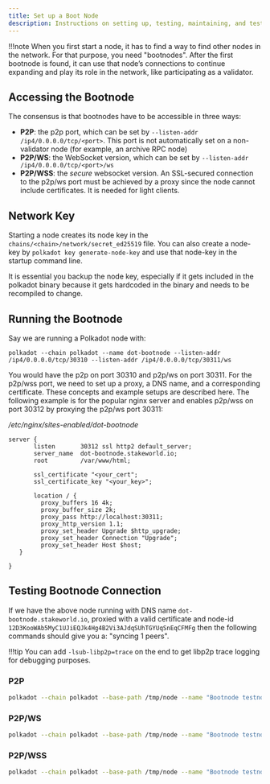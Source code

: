 ```yaml
---
title: Set up a Boot Node
description: Instructions on setting up, testing, maintaining, and testing a boot node.
---
```


!!!note
    When you first start a node, it has to find a way to find other nodes in the network. For that
    purpose, you need "bootnodes". After the first bootnode is found, it can use that node’s connections
    to continue expanding and play its role in the network, like participating as a validator.

<!-- TODO: link wss guide wherever applicable. -->

## Accessing the Bootnode

The consensus is that bootnodes have to be accessible in three ways:

- **P2P**: the p2p port, which can be set by `--listen-addr /ip4/0.0.0.0/tcp/<port>`. This port is
  not automatically set on a non-validator node (for example, an archive RPC node)
- **P2P/WS**: the WebSocket version, which can be set by `--listen-addr /ip4/0.0.0.0/tcp/<port>/ws`
- **P2P/WSS**: the _secure_ websocket version. An SSL-secured connection to the p2p/ws port must be
  achieved by a proxy since the node cannot include certificates. It is needed for light clients.

## Network Key

Starting a node creates its node key in the `chains/<chain>/network/secret_ed25519` file. You can
also create a node-key by `polkadot key generate-node-key` and use that node-key in the startup
command line.

It is essential you backup the node key, especially if it gets included in the polkadot binary
because it gets hardcoded in the binary and needs to be recompiled to change.

## Running the Bootnode

Say we are running a Polkadot node with:

 ```
 polkadot --chain polkadot --name dot-bootnode --listen-addr /ip4/0.0.0.0/tcp/30310 --listen-addr /ip4/0.0.0.0/tcp/30311/ws
 ```

You would have the p2p on port 30310 and p2p/ws on port 30311. For the p2p/wss port, we need to
set up a proxy, a DNS name, and a corresponding certificate. These concepts and example setups are
described here. The following example is for the popular nginx server and enables p2p/wss on port 30312 by proxying the p2p/ws
port 30311:

_/etc/nginx/sites-enabled/dot-bootnode_

```
server {
       listen       30312 ssl http2 default_server;
       server_name  dot-bootnode.stakeworld.io;
       root         /var/www/html;

       ssl_certificate "<your_cert";
       ssl_certificate_key "<your_key>";

       location / {
         proxy_buffers 16 4k;
         proxy_buffer_size 2k;
         proxy_pass http://localhost:30311;
         proxy_http_version 1.1;
         proxy_set_header Upgrade $http_upgrade;
         proxy_set_header Connection "Upgrade";
         proxy_set_header Host $host;
   }

}
```

## Testing Bootnode Connection

If we have the above node running with DNS name `dot-bootnode.stakeworld.io`, proxied with a valid
certificate and node-id `12D3KooWAb5MyC1UJiEQJk4Hg4B2Vi3AJdqSUhTGYUqSnEqCFMFg` then the following
commands should give you a: "syncing 1 peers".

!!!tip
    You can add `-lsub-libp2p=trace` on the end to get libp2p trace logging for debugging purposes.

### P2P

```bash
polkadot --chain polkadot --base-path /tmp/node --name "Bootnode testnode" --reserved-only --reserved-nodes "/dns/dot-bootnode.stakeworld.io/tcp/30310/p2p/12D3KooWAb5MyC1UJiEQJk4Hg4B2Vi3AJdqSUhTGYUqSnEqCFMFg" --no-hardware-benchmarks
```

### P2P/WS

```bash
polkadot --chain polkadot --base-path /tmp/node --name "Bootnode testnode" --reserved-only --reserved-nodes "/dns/dot-bootnode.stakeworld.io/tcp/30311/ws/p2p/12D3KooWAb5MyC1UJiEQJk4Hg4B2Vi3AJdqSUhTGYUqSnEqCFMFg" --no-hardware-benchmarks
```

### P2P/WSS

```bash
polkadot --chain polkadot --base-path /tmp/node --name "Bootnode testnode" --reserved-only --reserved-nodes "/dns/dot-bootnode.stakeworld.io/tcp/30312/wss/p2p/12D3KooWAb5MyC1UJiEQJk4Hg4B2Vi3AJdqSUhTGYUqSnEqCFMFg" --no-hardware-benchmarks
```